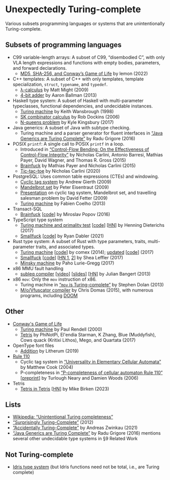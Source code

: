 # Unexpectedly Turing-complete

Various subsets programming languages or systems that are unintentionally
Turing-complete.

## Subsets of programming languages

- C99 variable-length arrays: A subset of C99, “disembodied C”, with only VLA
  length expressions and functions with empty bodies, parameters, and forward
  declarations.
  - [MD5, SHA-256, and Conway’s Game of Life](https://lemon.rip/w/c99-vla-tricks/)
    by lemon (2022)
- C++ templates: A subset of C++ with only templates, template specialization,
  `struct`, `typename`, and `typedef`.
  - [λ-calculus](https://matt.might.net/articles/c++-template-meta-programming-with-lambda-calculus/)
    by Matt Might (2009)
  - [4-bit adder](https://github.com/AaronBallman/adder) by Aaron Ballman (2013)
- Haskell type system: A subset of Haskell with multi-parameter typeclasses,
  functional dependencies, and undecidable instances.
  - [Turing machine](https://www.lochan.org/keith/publications/undec.html) by
    Keith Wansbrough (1998)
  - [SK combinator calculus](https://wiki.haskell.org/Type_SK) by Rob Dockins
    (2006)
  - [N-queens problem](https://aphyr.com/posts/342-typing-the-technical-interview)
    by Kyle Kingsbury (2017)
- Java generics: A subset of Java with subtype checking.
  - Turing machine and a parser generator for fluent interfaces in
    [“Java Generics are Turing Complete”](https://arxiv.org/abs/1605.05274) by
    Radu Grigore (2016)
- POSIX `printf`: A single call to POSIX `printf` in a loop.
  - Introduced in [“Control-Flow Bending: On the Effectiveness of Control-Flow
    Integrity”](https://nebelwelt.net/publications/#15SEC) by Nicholas Carlini,
    Antonio Barresi, Mathias Payer, David Wagner, and Thomas R. Gross (2015)
  - [Brainfuck](https://github.com/HexHive/printbf) by Mathias Payer and
    Nicholas Carlini (2015)
  - [Tic-tac-toe](https://github.com/carlini/printf-tac-toe) by Nicholas Carlini
    (2020)
- PostgreSQL: Uses common table expressions (CTEs) and windowing.
  - [Cyclic tag system](https://wiki.postgresql.org/wiki/Cyclic_Tag_System) by
    Andrew Gierth (2009)
  - [Mandelbrot set](https://wiki.postgresql.org/wiki/Mandelbrot_set) by Peter
    Eisentraut (2009)
  - [Presentation](https://web.archive.org/web/20201111224603/http://assets.en.oreilly.com/1/event/27/High%20Performance%20SQL%20with%20PostgreSQL%20Presentation.pdf)
    on cyclic tag system, Mandelbrot set, and travelling salesman problem by
    David Fetter (2009)
  - [Turing machine](https://blog.coelho.net/database/2013/08/17/turing-sql-1.html)
    by Fabien Coelho (2013)
- Transact-SQL
  - [Brainfuck](https://stackoverflow.com/questions/900055/is-sql-or-even-tsql-turing-complete/34847489#34847489)
    [[code](https://github.com/PopovMP/BrainFuck-SQL)] by Miroslav Popov (2016)
- TypeScript type system
  - [Turing machine and primality test](https://github.com/microsoft/TypeScript/issues/14833)
    [[code](https://gist.github.com/hediet/63f4844acf5ac330804801084f87a6d4)]
    [[HN](https://news.ycombinator.com/item?id=14905043)] by Henning Dieterichs
    (2017)
  - [Smallfuck](https://itnext.io/typescript-and-turing-completeness-ba8ded8f3de3)
    [[code](https://gist.github.com/ryandabler/fd7884cb9072e66717d9f5d4b23bd5e8)]
    by Ryan Dabler (2021)
- Rust type system: A subset of Rust with type parameters, traits,
  multi-parameter traits, and associated types.
  - [Turing machine](https://www.reddit.com/r/rust/comments/2o6yp8/comment/cmkrjz2/)
    [[code](https://web.archive.org/web/20141225090046/http://pastie.org/9757227)]
    by comex (2014); [updated](https://www.reddit.com/r/rust/comments/5y4x9r/comment/denibgy/)
    [[code](https://web.archive.org/web/20170316010408/https://ghostbin.com/paste/vnjmh)]
    (2017)
  - [Smallfuck](https://sdleffler.github.io/RustTypeSystemTuringComplete/)
    [[code](https://github.com/sdleffler/tarpit-rs)]
    [[HN 1](https://news.ycombinator.com/item?id=13843288), [2](https://news.ycombinator.com/item?id=26445332)]
    by Shea Leffler (2017)
  - [Minsky machine](https://github.com/paholg/minsky/) by Paho Lurie-Gregg
    (2017)
- x86 MMU fault handling
  - [subleq compiler](https://github.com/jbangert/trapcc) [[video](https://www.youtube.com/watch?v=eSRcvrVs5ug)]
    [[slides](https://github.com/jbangert/trapcc/blob/master/slides/PFLA-shmoocon.pdf)]
    [[HN](https://news.ycombinator.com/item?id=5261598)] by Julian Bangert (2013)
- x86 `mov`: Only the `mov` instruction of x86.
  - Turing machine in [“`mov` is Turing-complete”](https://web.archive.org/web/20130924014250/http://www.cl.cam.ac.uk/~sd601/papers/mov.pdf)
    by Stephen Dolan (2013)
  - [M/o/Vfuscator compiler](https://github.com/xoreaxeaxeax/movfuscator) by
    Chris Domas (2015), with numerous programs, including [DOOM](https://github.com/xoreaxeaxeax/movfuscator/tree/master/validation/doom)

## Other

- [Conway's Game of Life](https://en.wikipedia.org/wiki/Conway%27s_Game_of_Life)
  - [Turing machine](http://rendell-attic.org/gol/tm.htm) by Paul Rendell (2000)
  - [Tetris](https://codegolf.stackexchange.com/questions/11880/build-a-working-game-of-tetris-in-conways-game-of-life)
    by PhiNotPi, El'endia Starman, K Zhang, Blue (Muddyfish), Cows quack
    (Kritixi Lithos), Mego, and Quartata (2017)
- OpenType font files
  - [Addition](https://litherum.blogspot.com/2019/03/addition-font.html) by
    Litherum (2019)
- [Rule 110](https://en.wikipedia.org/wiki/Rule_110)
  - Cyclic tag system in [“Universality in Elementary Cellular Automata”](https://wpmedia.wolfram.com/uploads/sites/13/2018/02/15-1-1.pdf)
    by Matthew Cook (2004)
  - P-completeness in [“P-completeness of cellular automaton Rule 110”](https://link.springer.com/chapter/10.1007/11786986_13)
    [[preprint](http://services.ini.uzh.ch/~tneary/NearyWoodsBCRI-04-06.pdf)]
    by Turlough Neary and Damien Woods (2006)
- Tetris
  - [Tetris in Tetris](https://meatfighter.com/tetromino-computer/)
    [[HN](https://news.ycombinator.com/item?id=34309725)]
    by Mike Birken (2023)

## Lists

- [Wikipedia: “Unintentional Turing completeness”](https://en.wikipedia.org/wiki/Turing_completeness#Unintentional_Turing_completeness)
- [“Surprisingly Turing-Complete”](https://gwern.net/turing-complete) (2012)
- [”Accidentally Turing-Complete”](http://beza1e1.tuxen.de/articles/accidentally_turing_complete.html)
  by Andreas Zwinkau (2021)
- [“Java Generics are Turing Complete”](https://arxiv.org/abs/1605.05274) by
  Radu Grigore (2016) mentions several other undecidable type systems in §9 Related
  Work

## Not Turing-complete

- [Idris type system](https://cs.stackexchange.com/questions/19577/what-can-idris-not-do-by-giving-up-turing-completeness/23916#23916)
  (but Idris functions need not be total, i.e., are Turing complete)
